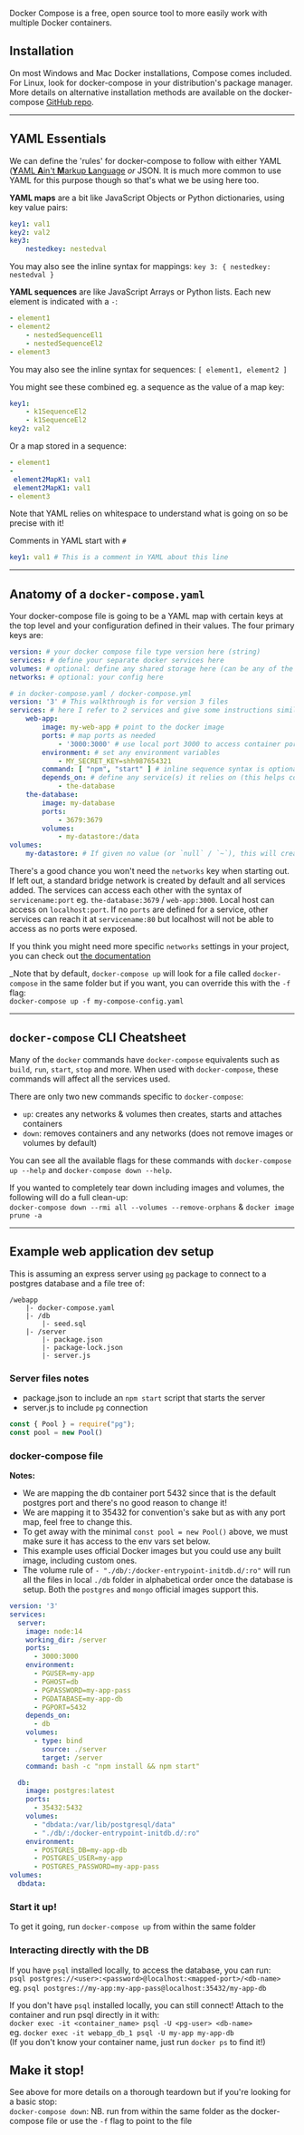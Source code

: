 Docker Compose is a free, open source tool to more easily work with multiple Docker containers.

## Installation
On most Windows and Mac Docker installations, Compose comes included. For Linux, look for docker-compose in your distribution's package manager. More details on alternative installation methods are available on the docker-compose [GitHub repo](https://github.com/docker/compose).

***

## YAML Essentials
We can define the 'rules' for docker-compose to follow with either YAML ([**Y**AML **A**in't **M**arkup **L**anguage](https://en.wikipedia.org/wiki/YAML#:~:text=YAML%20(a%20recursive%20acronym%20for,is%20being%20stored%20or%20transmitted.)) _or_ JSON. It is much more common to use YAML for this purpose though so that's what we be using here too.

**YAML maps** are a bit like JavaScript Objects or Python dictionaries, using key value pairs:
```yaml
key1: val1
key2: val2
key3:
    nestedkey: nestedval
```
You may also see the inline syntax for mappings: `key 3: { nestedkey: nestedval }`

**YAML sequences** are like JavaScript Arrays or Python lists. Each new element is indicated with a `-`:
```yaml
- element1
- element2
    - nestedSequenceEl1
    - nestedSequenceEl2
- element3
```
You may also see the inline syntax for sequences: `[ element1, element2 ]`

You might see these combined eg. a sequence as the value of a map key:
```yaml
key1:
    - k1SequenceEl2
    - k1SequenceEl2
key2: val2
```
Or a map stored in a sequence:
```yaml
- element1
- 
 element2MapK1: val1
 element2MapK1: val1
- element3
```

Note that YAML relies on whitespace to understand what is going on so be precise with it!

Comments in YAML start with `#`
```yaml
key1: val1 # This is a comment in YAML about this line
```

***

## Anatomy of a `docker-compose.yaml`
Your docker-compose file is going to be a YAML map with certain keys at the top level and your configuration defined in their values.
The four primary keys are:
```yaml
version: # your docker compose file type version here (string)
services: # define your separate docker services here
volumes: # optional: define any shared storage here (can be any of the 3 types: volume, bind mount, tmpfs)
networks: # optional: your config here
```

```yaml
# in docker-compose.yaml / docker-compose.yml
version: '3' # This walkthrough is for version 3 files
services: # here I refer to 2 services and give some instructions similar to when using `docker run` command
    web-app:
        image: my-web-app # point to the docker image
        ports: # map ports as needed
            - '3000:3000' # use local port 3000 to access container port 3000
        environment: # set any environment variables
            - MY_SECRET_KEY=shh987654321
        command: [ "npm", "start" ] # inline sequence syntax is optional
        depends_on: # define any service(s) it relies on (this helps compose decide what order to prep and start up services in)
            - the-database
    the-database:
        image: my-database
        ports:
            - 3679:3679
        volumes:
            - my-datastore:/data
volumes:
    my-datastore: # If given no value (or `null` / `~`), this will create a new volume for you with the name of the key
```

There's a good chance you won't need the `networks` key when starting out. If left out, a standard bridge network is created by default and all services added. The services can access each other with the syntax of `servicename:port` eg. `the-database:3679` / `web-app:3000`. Local host can access on `localhost:port`. If no `ports` are defined for a service, other services can reach it at `servicename:80` but localhost will not be able to access as no ports were exposed.

If you think you might need more specific `networks` settings in your project, you can check out [the documentation](https://docs.docker.com/compose/networking/)

_Note that by default, `docker-compose up` will look for a file called `docker-compose` in the same folder but if you want, you can override this with the `-f` flag: \
`docker-compose up -f my-compose-config.yaml`

***

## `docker-compose` CLI Cheatsheet
Many of the `docker` commands have `docker-compose` equivalents such as `build`, `run`, `start`, `stop` and more. When used with `docker-compose`, these commands will affect all the services used.

There are only two new commands specific to `docker-compose`:
- `up`: creates any networks & volumes then creates, starts and attaches containers
- `down`: removes containers and any networks (does not remove images or volumes by default)

You can see all the available flags for these commands with `docker-compose up --help` and `docker-compose down --help`.

If you wanted to completely tear down including images and volumes, the following will do a full clean-up: \
`docker-compose down --rmi all --volumes --remove-orphans` & `docker image prune -a`

***

## Example web application dev setup
This is assuming an express server using [`pg`](https://node-postgres.com/features/connecting) package to connect to a postgres database and a file tree of:
```
/webapp
    |- docker-compose.yaml
    |- /db
        |- seed.sql
    |- /server
        |- package.json
        |- package-lock.json
        |- server.js
```

### Server files notes
- package.json to include an `npm start` script that starts the server
- server.js to include `pg` connection
```js
const { Pool } = require("pg");
const pool = new Pool()
```

### docker-compose file
**Notes:**
- We are mapping the db container port 5432 since that is the default postgres port and there's no good reason to change it!
- We are mapping it to 35432 for convention's sake but as with any port map, feel free to change this.
- To get away with the minimal `const pool = new Pool()` above, we must make sure it has access to the env vars set below.
- This example uses official Docker images but you could use any built image, including custom ones.
- The volume rule of `- "./db/:/docker-entrypoint-initdb.d/:ro"` will run all the files in local `./db` folder in alphabetical order once the database is setup. Both the `postgres` and `mongo` official images support this. 

```yaml
version: '3'
services:
  server:
    image: node:14
    working_dir: /server
    ports: 
      - 3000:3000
    environment: 
      - PGUSER=my-app
      - PGHOST=db
      - PGPASSWORD=my-app-pass
      - PGDATABASE=my-app-db
      - PGPORT=5432
    depends_on:
      - db
    volumes:
      - type: bind
        source: ./server
        target: /server
    command: bash -c "npm install && npm start"

  db:
    image: postgres:latest
    ports:
      - 35432:5432
    volumes:
      - "dbdata:/var/lib/postgresql/data"
      - "./db/:/docker-entrypoint-initdb.d/:ro"
    environment: 
      - POSTGRES_DB=my-app-db
      - POSTGRES_USER=my-app
      - POSTGRES_PASSWORD=my-app-pass
volumes:
  dbdata:
```

### Start it up!
To get it going, run `docker-compose up` from within the same folder

### Interacting directly with the DB
If you have `psql` installed locally, to access the database, you can run: \
`psql postgres://<user>:<password>@localhost:<mapped-port>/<db-name>` \
eg. `psql postgres://my-app:my-app-pass@localhost:35432/my-app-db`

If you don't have `psql` installed locally, you can still connect! Attach to the container and run psql directly in it with: \
`docker exec -it <container_name> psql -U <pg-user> <db-name>` \
eg. `docker exec -it webapp_db_1 psql -U my-app my-app-db` \
(If you don't know your container name, just run `docker ps` to find it!)

## Make it stop!
See above for more details on a thorough teardown but if you're looking for a basic stop: \
`docker-compose down`: NB. run from within the same folder as the docker-compose file or use the `-f` flag to point to the file